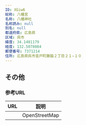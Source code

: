 ```yaml
---
ID: XGiw6
総称: 八幡宮
名称: 八幡神社
名称読み: null
別名: null
都道府県: 広島県
区域: 呉市
緯度: 34.1481179
経度: 132.5078084
郵便番号: 7371214
住所: 広島県呉市音戸町藤脇２丁目２１−１０
---
```


## その他

### 参考URL

| URL | 説明          |
| --- | ------------- |
|     | OpenStreetMap |
